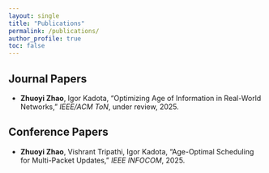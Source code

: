 ```yaml
---
layout: single
title: "Publications"
permalink: /publications/
author_profile: true
toc: false
---
```


## Journal Papers
- **Zhuoyi Zhao**, Igor Kadota, “Optimizing Age of Information in Real-World Networks,” *IEEE/ACM ToN*, under review, 2025.

## Conference Papers
- **Zhuoyi Zhao**, Vishrant Tripathi, Igor Kadota, “Age-Optimal Scheduling for Multi-Packet Updates,” *IEEE INFOCOM*, 2025.
